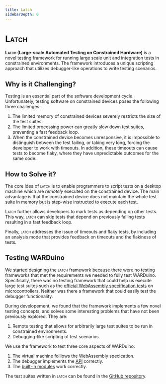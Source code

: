 ```yaml
---
title: Latch
sidebarDepth: 0
---
```

# <span style="font-variant: small-caps;">Latch</span>

**<span style="font-variant: small-caps;">Latch</span> (Large-scale Automated Testing on Constrained Hardware)** is a novel testing framework for running large scale unit and integration tests in constrained environments. The framework introduces a unique scripting approach that utilizes debugger-like operations to write testing scenarios.

## Why is it Challenging?

Testing is an essential part of the software development cycle.
Unfortunately, testing software on constrained devices poses the following three challenges:

1. The limited memory of constrained devices severely restricts the size of the test suites.
2. The limited processing power can greatly slow down test suites, preventing a fast feedback loop.
3. When the constrained device becomes unresponsive, it is impossible to distinguish between the test failing, or taking very long, forcing the developer to work with timeouts.
In addition, these timeouts can cause tests to become flaky, where they have unpredictable outcomes for the same code.

## How to Solve it?

The core idea of <span style="font-variant: small-caps;">latch</span> is to enable programmers to script tests on a desktop machine which are *remotely* executed on the constrained device.
The main advantage is that the constrained device does not maintain the whole test suite in memory but is step-wise instructed to execute each test.

<span style="font-variant: small-caps;">Latch</span> further allows developers to mark tests as depending on other tests.
This way, <span style="font-variant: small-caps;">latch</span> can skip tests that depend on previously failing tests resulting in a fast feedback loop.

Finally, <span style="font-variant: small-caps;">latch</span> addresses the issue of timeouts and flaky tests, by including an analysis mode that provides feedback on timeouts and the flakiness of tests.

## Testing WARDuino

We started designing the <span style="font-variant: small-caps;">latch</span> framework because there were no testing frameworks that met the requirements we needed to fully test WARDuino. Specifically, there was no testing framework that could help us execute large test suites such as the [official WebAssembly specification tests](https://github.com/WebAssembly/testsuite) on microcontrollers. Neither was there a framework that could easily test the debugger functionality.

During developement, we found that the framework implements a few novel testing concepts, and solves some interesting problems that have not been previously explored. They are:


1. Remote testing that allows for arbitrarily large test suites to be run in constrained environments.
2. Debugging-like scripting of test scenarios.

We use the framework to test three core aspects of WARDuino:

1. The virtual machine folllows the WebAssembly specication.
2. The debugger implements the [API](/reference/debug-protocol)  correctly.
3. The [built-in modules](/reference/primitives) work correctly.

The test suites written in <span style="font-variant: small-caps;">latch</span> can be found in the [GitHub repository](https://github.com/TOPLLab/WARDuino/tree/main/tests/latch).

